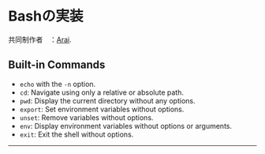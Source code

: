 # Bashの実装

共同制作者　：[Arai](https://github.com/MasaDevs/).

## Built-in Commands

- `echo` with the `-n` option.
- `cd`: Navigate using only a relative or absolute path.
- `pwd`: Display the current directory without any options.
- `export`: Set environment variables without options.
- `unset`: Remove variables without options.
- `env`: Display environment variables without options or arguments.
- `exit`: Exit the shell without options.

---

